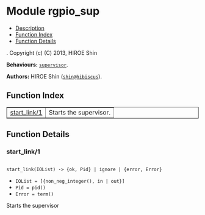 

# Module rgpio_sup #
* [Description](#description)
* [Function Index](#index)
* [Function Details](#functions)


.
Copyright (c) (C) 2013, HIROE Shin

__Behaviours:__ [`supervisor`](supervisor.md).

__Authors:__ HIROE Shin ([`shin@hibiscus`](mailto:shin@hibiscus)).
<a name="index"></a>

## Function Index ##


<table width="100%" border="1" cellspacing="0" cellpadding="2" summary="function index"><tr><td valign="top"><a href="#start_link-1">start_link/1</a></td><td>Starts the supervisor.</td></tr></table>


<a name="functions"></a>

## Function Details ##

<a name="start_link-1"></a>

### start_link/1 ###


<pre><code>
start_link(IOList) -&gt; {ok, Pid} | ignore | {error, Error}
</code></pre>

<ul class="definitions"><li><code>IOList = [{non_neg_integer(), in | out}]</code></li><li><code>Pid = pid()</code></li><li><code>Error = term()</code></li></ul>

Starts the supervisor
